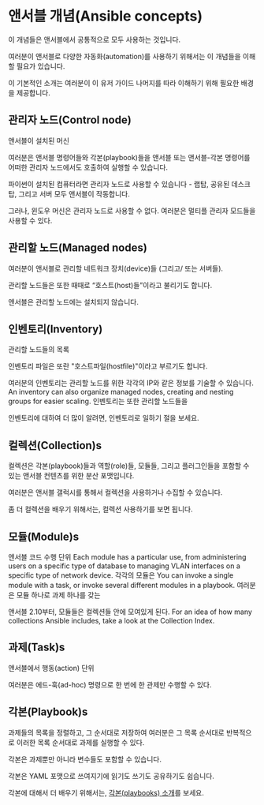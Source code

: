 # 앤서블 개념(Ansible concepts)

<!-- These concepts are common to all uses of Ansible. -->
이 개념들은 앤서블에서 공통적으로 모두 사용하는 것입니다.
<!-- You need to understand them to use Ansible for any kind of automation. -->
여러분이 앤서블로 다양한 자동화(automation)를 사용하기 위해서는 이 개념들을 이해할 필요가 있습니다.
<!-- This basic introduction provides the background you need to follow the rest of the User Guide. -->
이 기본적인 소개는 여러분이 이 유저 가이드 나머지를 따라 이해하기 위해 필요한 배경을 제공합니다.

## 관리자 노드(Control node)

<!-- Any machine with Ansible installed. -->
앤서블이 설치된 머신
<!-- You can run Ansible commands and playbooks by invoking the ansible or ansible-playbook command from any control node. -->
여러분은 앤서블 명령어들와 각본(playbook)들을 앤서블 또는 앤서블-각본 명령어를 어떠한 관리자 노드에서도 호출하여 실행할 수 있습니다.
<!-- You can use any computer that has a Python installation as a control node - laptops, shared desktops, and servers can all run Ansible. -->
파이썬이 설치된 컴퓨터라면 관리자 노드로 사용할 수 있습니다 - 랩탑, 공유된 데스크탑, 그리고 서버 모두 앤서블이 작동합니다.
<!-- However, you cannot use a Windows machine as a control node. You can have multiple control nodes. -->
그러나, 윈도우 머신은 관리자 노드로 사용할 수 없다. 여러분은 멀티플 관리자 모드들을 사용할 수 있다.

## 관리할 노드(Managed nodes)

<!-- The network devices (and/or servers) you manage with Ansible. -->
여러분이 앤서블로 관리할 네트워크 장치(device)들 (그리고/ 또는 서버들).
<!-- Managed nodes are also sometimes called “hosts”. -->
관리할 노드들은 또한 때때로 “호스트(host)들”이라고 불리기도 합니다.
<!-- Ansible is not installed on managed nodes. -->
앤서블은 관리할 노드에는 설치되지 않습니다.

## 인벤토리(Inventory)

<!-- A list of managed nodes. -->
관리할 노드들의 목록
<!-- An inventory file is also sometimes called a “hostfile”. -->
인벤토리 파일은 또란 "호스트파일(hostfile)"이라고 부르기도 합니다.
<!-- Your inventory can specify information like IP address for each managed node. -->
여러분의 인벤토리는 관리할 노드를 위한 각각의 IP와 같은 정보를 기술할 수 있습니다.
An inventory can also organize managed nodes, creating and nesting groups for easier scaling.
인벤토리는 또한 관리할 노드들을 
<!-- To learn more about inventory, see the Working with Inventory section. -->
인벤토리에 대하여 더 많이 알려면, 인벤토리로 일하기 절을 보세요.

## 컬렉션(Collection)s

<!-- Collections are a distribution format for Ansible content that can include playbooks, roles, modules, and plugins. -->
컬렉션은 각본(playbook)들과 역할(role)들, 모듈들, 그리고 플러그인들을 포함할 수 있는 앤서블 컨텐츠를 위한 분산 포맷입니다.
<!-- You can install and use collections through Ansible Galaxy. -->
여러분은 앤서블 갤럭시를 통해서 컬렉션을 사용하거나 수집할 수 있습니다.
<!-- To learn more about collections, see Using collections. -->
좀 더 컬렉션을 배우기 위해서는, 컬렉션 사용하기를 보면 됩니다.

## 모듈(Module)s

<!-- The units of code Ansible executes. -->
앤서블 코드 수행 단위
Each module has a particular use, from administering users on a specific type of database to managing VLAN interfaces on a specific type of network device.
각각의 모듈은 
You can invoke a single module with a task, or invoke several different modules in a playbook.
여러분은 모듈 하나로 과제 하나를 갖는 
<!-- Starting in Ansible 2.10, modules are grouped in collections. -->
앤서블 2.10부터, 모듈들은 컬렉션들 안에 모여있게 된다.
For an idea of how many collections Ansible includes, take a look at the Collection Index.

## 과제(Task)s

<!-- The units of action in Ansible. -->
앤서블에서 행동(action) 단위
<!-- You can execute a single task once with an ad-hoc command. -->
여러분은 에드-훅(ad-hoc) 명령으로 한 번에 한 관제만 수행할 수 있다.

## 각본(Playbook)s

<!-- Ordered lists of tasks, saved so you can run those tasks in that order repeatedly. -->
과제들의 목록을 정렬하고, 그 순서대로 저장하여 여러분은 그 목록 순서대로 반복적으로 이러한 목록 순서대로 과제를 실행할 수 있다.
<!-- Playbooks can include variables as well as tasks. -->
각본은 과제뿐만 아니라 변수들도 포함할 수 있습니다.
<!-- Playbooks are written in YAML and are easy to read, write, share and understand. -->
각본은 YAML 포맷으로 쓰여지기에 읽기도 쓰기도 공유하기도 쉽습니다.
<!-- To learn more about playbooks, see Intro to playbooks. -->
각본에 대해서 더 배우기 위해서는, [각본(playbooks) 소개](https://docs.ansible.com/ansible/latest/user_guide/playbooks_intro.html#about-playbooks)를 보세요.
